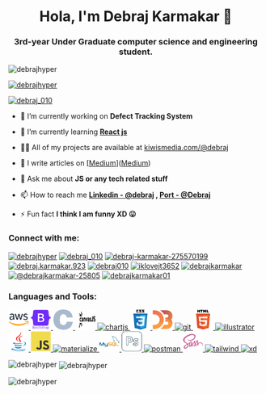 <h1 align="center">Hola, I'm Debraj Karmakar 👋</h1>
<h3 align="center">3rd-year Under Graduate computer science and engineering student.</h3>

<p align="left"> <img src="https://komarev.com/ghpvc/?username=debrajhyper&label=Profile%20views&color=0e75b6&style=flat" alt="debrajhyper" /> </p>

<p align="left"> <a href="https://github.com/ryo-ma/github-profile-trophy"><img src="https://github-profile-trophy.vercel.app/?username=debrajhyper" alt="debrajhyper" /></a> </p>

<p align="left"> <a href="https://twitter.com/debraj_010" target="blank"><img src="https://img.shields.io/twitter/follow/debraj_010?logo=twitter&style=for-the-badge" alt="debraj_010" /></a> </p>

- 🔭 I’m currently working on **Defect Tracking System**

- 🌱 I’m currently learning **[React js](https://www.youtube.com/watch?v=4UZrsTqkcW4)**

- 👨‍💻 All of my projects are available at [kiwismedia.com/@debraj](kiwismedia.com/@debraj)

- 📝 I write articles on [[Medium](https://debrajkarmakar-25805.medium.com/)]([Medium](https://debrajkarmakar-25805.medium.com/))

- 💬 Ask me about **JS or any tech related stuff**

- 📫 How to reach me **[Linkedin - @debraj](https://www.linkedin.com/in/debraj-karmakar-275570199/) , [Port - @Debraj](https://kiwismedia.com/@debraj)**

- ⚡ Fun fact **I think I am funny XD 😛**

<h3 align="left">Connect with me:</h3>
<p align="left">
<a href="https://dev.to/debrajhyper" target="blank"><img align="center" src="https://cdn.jsdelivr.net/npm/simple-icons@3.0.1/icons/dev-dot-to.svg" alt="debrajhyper" height="30" width="40" /></a>
<a href="https://twitter.com/debraj_010" target="blank"><img align="center" src="https://cdn.jsdelivr.net/npm/simple-icons@3.0.1/icons/twitter.svg" alt="debraj_010" height="30" width="40" /></a>
<a href="https://linkedin.com/in/debraj-karmakar-275570199" target="blank"><img align="center" src="https://cdn.jsdelivr.net/npm/simple-icons@3.0.1/icons/linkedin.svg" alt="debraj-karmakar-275570199" height="30" width="40" /></a>
<a href="https://fb.com/debraj.karmakar.923" target="blank"><img align="center" src="https://cdn.jsdelivr.net/npm/simple-icons@3.0.1/icons/facebook.svg" alt="debraj.karmakar.923" height="30" width="40" /></a>
<a href="https://instagram.com/debraj010" target="blank"><img align="center" src="https://cdn.jsdelivr.net/npm/simple-icons@3.0.1/icons/instagram.svg" alt="debraj010" height="30" width="40" /></a>
<a href="https://dribbble.com/iklovejt3652" target="blank"><img align="center" src="https://cdn.jsdelivr.net/npm/simple-icons@3.0.1/icons/dribbble.svg" alt="iklovejt3652" height="30" width="40" /></a>
<a href="https://www.behance.net/debrajkarmakar" target="blank"><img align="center" src="https://cdn.jsdelivr.net/npm/simple-icons@3.0.1/icons/behance.svg" alt="debrajkarmakar" height="30" width="40" /></a>
<a href="https://medium.com/@debrajkarmakar-25805" target="blank"><img align="center" src="https://cdn.jsdelivr.net/npm/simple-icons@3.0.1/icons/medium.svg" alt="@debrajkarmakar-25805" height="30" width="40" /></a>
<a href="https://www.hackerrank.com/debrajkarmakar01" target="blank"><img align="center" src="https://cdn.jsdelivr.net/npm/simple-icons@3.0.1/icons/hackerrank.svg" alt="debrajkarmakar01" height="30" width="40" /></a>
</p>

<h3 align="left">Languages and Tools:</h3>
<p align="left"> <a href="https://aws.amazon.com" target="_blank"> <img src="https://raw.githubusercontent.com/devicons/devicon/master/icons/amazonwebservices/amazonwebservices-original-wordmark.svg" alt="aws" width="40" height="40"/> </a> <a href="https://getbootstrap.com" target="_blank"> <img src="https://raw.githubusercontent.com/devicons/devicon/master/icons/bootstrap/bootstrap-plain-wordmark.svg" alt="bootstrap" width="40" height="40"/> </a> <a href="https://www.cprogramming.com/" target="_blank"> <img src="https://raw.githubusercontent.com/devicons/devicon/master/icons/c/c-original.svg" alt="c" width="40" height="40"/> </a> <a href="https://canvasjs.com" target="_blank"> <img src="https://raw.githubusercontent.com/Hardik0307/Hardik0307/master/assets/canvasjs-charts.svg" alt="canvasjs" width="40" height="40"/> </a> <a href="https://www.chartjs.org" target="_blank"> <img src="https://www.chartjs.org/media/logo-title.svg" alt="chartjs" width="40" height="40"/> </a> <a href="https://www.w3schools.com/css/" target="_blank"> <img src="https://raw.githubusercontent.com/devicons/devicon/master/icons/css3/css3-original-wordmark.svg" alt="css3" width="40" height="40"/> </a> <a href="https://d3js.org/" target="_blank"> <img src="https://raw.githubusercontent.com/devicons/devicon/master/icons/d3js/d3js-original.svg" alt="d3js" width="40" height="40"/> </a> <a href="https://git-scm.com/" target="_blank"> <img src="https://www.vectorlogo.zone/logos/git-scm/git-scm-icon.svg" alt="git" width="40" height="40"/> </a> <a href="https://www.w3.org/html/" target="_blank"> <img src="https://raw.githubusercontent.com/devicons/devicon/master/icons/html5/html5-original-wordmark.svg" alt="html5" width="40" height="40"/> </a> <a href="https://www.adobe.com/in/products/illustrator.html" target="_blank"> <img src="https://www.vectorlogo.zone/logos/adobe_illustrator/adobe_illustrator-icon.svg" alt="illustrator" width="40" height="40"/> </a> <a href="https://www.java.com" target="_blank"> <img src="https://raw.githubusercontent.com/devicons/devicon/master/icons/java/java-original.svg" alt="java" width="40" height="40"/> </a> <a href="https://developer.mozilla.org/en-US/docs/Web/JavaScript" target="_blank"> <img src="https://raw.githubusercontent.com/devicons/devicon/master/icons/javascript/javascript-original.svg" alt="javascript" width="40" height="40"/> </a> <a href="https://materializecss.com/" target="_blank"> <img src="https://raw.githubusercontent.com/prplx/svg-logos/5585531d45d294869c4eaab4d7cf2e9c167710a9/svg/materialize.svg" alt="materialize" width="40" height="40"/> </a> <a href="https://www.mysql.com/" target="_blank"> <img src="https://raw.githubusercontent.com/devicons/devicon/master/icons/mysql/mysql-original-wordmark.svg" alt="mysql" width="40" height="40"/> </a> <a href="https://www.photoshop.com/en" target="_blank"> <img src="https://raw.githubusercontent.com/devicons/devicon/master/icons/photoshop/photoshop-line.svg" alt="photoshop" width="40" height="40"/> </a> <a href="https://postman.com" target="_blank"> <img src="https://www.vectorlogo.zone/logos/getpostman/getpostman-icon.svg" alt="postman" width="40" height="40"/> </a> <a href="https://sass-lang.com" target="_blank"> <img src="https://raw.githubusercontent.com/devicons/devicon/master/icons/sass/sass-original.svg" alt="sass" width="40" height="40"/> </a> <a href="https://tailwindcss.com/" target="_blank"> <img src="https://www.vectorlogo.zone/logos/tailwindcss/tailwindcss-icon.svg" alt="tailwind" width="40" height="40"/> </a> <a href="https://www.adobe.com/products/xd.html" target="_blank"> <img src="https://cdn.worldvectorlogo.com/logos/adobe-xd.svg" alt="xd" width="40" height="40"/> </a> </p>

<p><img align="left" src="https://github-readme-stats.vercel.app/api/top-langs?username=debrajhyper&show_icons=true&locale=en&layout=compact" alt="debrajhyper" /></p>

<p>&nbsp;<img align="center" src="https://github-readme-stats.vercel.app/api?username=debrajhyper&show_icons=true&locale=en" alt="debrajhyper" /></p>

<p><img align="center" src="https://github-readme-streak-stats.herokuapp.com/?user=debrajhyper&" alt="debrajhyper" /></p>
